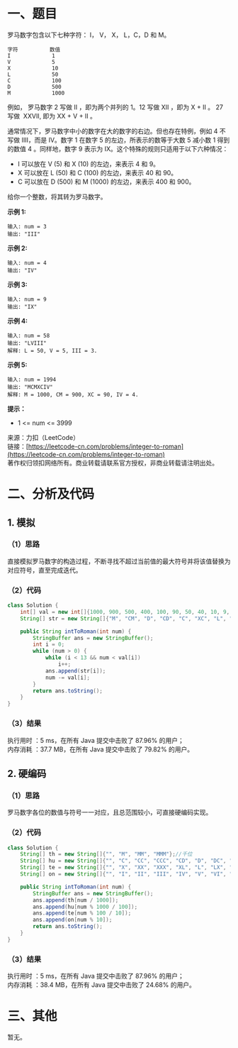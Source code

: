 # 一、题目
罗马数字包含以下七种字符： I， V， X， L，C，D 和 M。      
```
字符          数值
I             1
V             5
X             10
L             50
C             100
D             500
M             1000
```
例如， 罗马数字 2 写做 II ，即为两个并列的 1。12 写做 XII ，即为 X + II 。 27 写做  XXVII, 即为 XX + V + II 。      
     
通常情况下，罗马数字中小的数字在大的数字的右边。但也存在特例，例如 4 不写做 IIII，而是 IV。数字 1 在数字 5 的左边，所表示的数等于大数 5 减小数 1 得到的数值 4 。同样地，数字 9 表示为 IX。这个特殊的规则只适用于以下六种情况：     
- I 可以放在 V (5) 和 X (10) 的左边，来表示 4 和 9。
- X 可以放在 L (50) 和 C (100) 的左边，来表示 40 和 90。 
- C 可以放在 D (500) 和 M (1000) 的左边，来表示 400 和 900。
       
       
给你一个整数，将其转为罗马数字。     
     
**示例 1:**
```
输入: num = 3
输出: "III"
```
**示例 2:**      
```
输入: num = 4
输出: "IV"
```
**示例 3:**    
```
输入: num = 9
输出: "IX"
```
**示例 4:**    
```
输入: num = 58
输出: "LVIII"
解释: L = 50, V = 5, III = 3.
```
**示例 5:**     
```
输入: num = 1994
输出: "MCMXCIV"
解释: M = 1000, CM = 900, XC = 90, IV = 4.
```
**提示：**     
- 1 <= num <= 3999
     
     
来源：力扣（LeetCode）      
链接：[https://leetcode-cn.com/problems/integer-to-roman](https://leetcode-cn.com/problems/integer-to-roman)       
著作权归领扣网络所有。商业转载请联系官方授权，非商业转载请注明出处。      
# 二、分析及代码    
## 1. 模拟
### （1）思路
直接模拟罗马数字的构造过程，不断寻找不超过当前值的最大符号并将该值替换为对应符号，直至完成迭代。      
### （2）代码
```java
class Solution {
    int[] val = new int[]{1000, 900, 500, 400, 100, 90, 50, 40, 10, 9, 5, 4, 1};
    String[] str = new String[]{"M", "CM", "D", "CD", "C", "XC", "L", "XL", "X", "IX", "V", "IV", "I"};

    public String intToRoman(int num) {
        StringBuffer ans = new StringBuffer();
        int i = 0;
        while (num > 0) {
            while (i < 13 && num < val[i])
                i++;
            ans.append(str[i]);
            num -= val[i];
        }
        return ans.toString();
    }
}
```
### （3）结果
执行用时 ：5 ms，在所有 Java 提交中击败了 87.96% 的用户；    
内存消耗 ：37.7 MB，在所有 Java 提交中击败了 79.82% 的用户。      
## 2. 硬编码
### （1）思路
罗马数字各位的数值与符号一一对应，且总范围较小，可直接硬编码实现。       
### （2）代码
```java
class Solution {
    String[] th = new String[]{"", "M", "MM", "MMM"};//千位
    String[] hu = new String[]{"", "C", "CC", "CCC", "CD", "D", "DC", "DCC", "DCCC", "CM"};//百位
    String[] te = new String[]{"", "X", "XX", "XXX", "XL", "L", "LX", "LXX", "LXXX", "XC"};//十位
    String[] on = new String[]{"", "I", "II", "III", "IV", "V", "VI", "VII", "VIII", "IX"};//个位

    public String intToRoman(int num) {
        StringBuffer ans = new StringBuffer();
        ans.append(th[num / 1000]);
        ans.append(hu[num % 1000 / 100]);
        ans.append(te[num % 100 / 10]);
        ans.append(on[num % 10]);
        return ans.toString();
    }
}
```
### （3）结果
执行用时 ：5 ms，在所有 Java 提交中击败了 87.96% 的用户；    
内存消耗 ：38.4 MB，在所有 Java 提交中击败了 24.68% 的用户。   
# 三、其他
暂无。  
